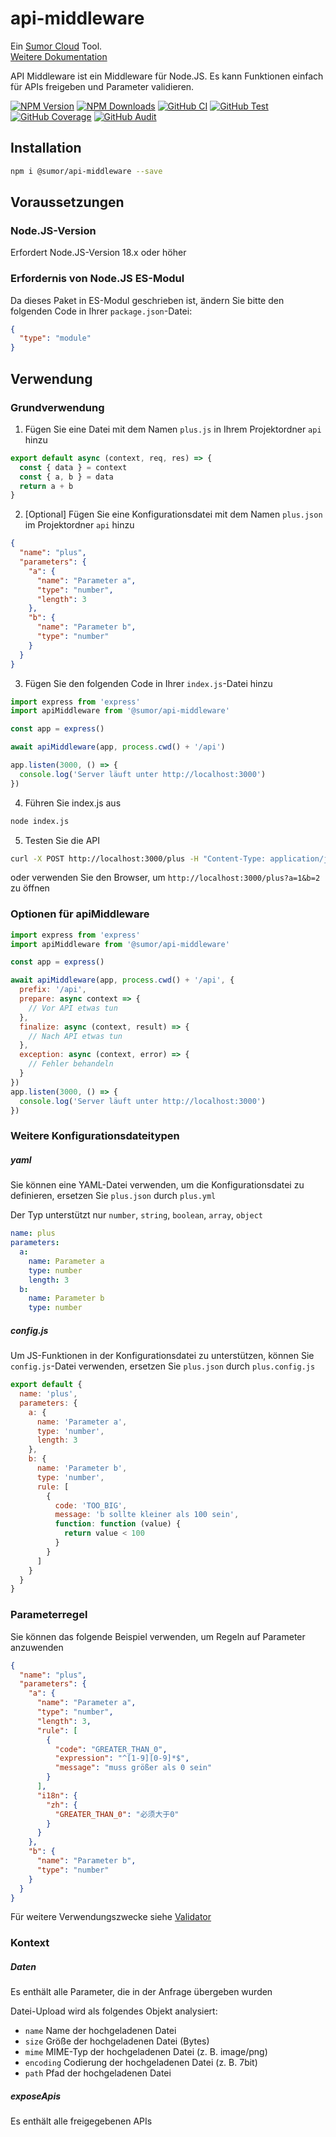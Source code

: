 # api-middleware

Ein [Sumor Cloud](https://sumor.cloud) Tool.  
[Weitere Dokumentation](https://sumor.cloud/api-middleware)

API Middleware ist ein Middleware für Node.JS.
Es kann Funktionen einfach für APIs freigeben und Parameter validieren.

[![NPM Version](https://img.shields.io/npm/v/@sumor/api-middleware?logo=npm&label=NPM)](https://www.npmjs.com/package/@sumor/api-middleware)
[![NPM Downloads](https://img.shields.io/npm/dw/@sumor/api-middleware?logo=npm&label=Downloads)](https://www.npmjs.com/package/@sumor/api-middleware)
[![GitHub CI](https://img.shields.io/github/actions/workflow/status/sumor-cloud/api-middleware/ci.yml?logo=github&label=CI)](https://github.com/sumor-cloud/api-middleware/actions/workflows/ci.yml)
[![GitHub Test](https://img.shields.io/github/actions/workflow/status/sumor-cloud/api-middleware/ut.yml?logo=github&label=Test)](https://github.com/sumor-cloud/api-middleware/actions/workflows/ut.yml)
[![GitHub Coverage](https://img.shields.io/github/actions/workflow/status/sumor-cloud/api-middleware/coverage.yml?logo=github&label=Coverage)](https://github.com/sumor-cloud/api-middleware/actions/workflows/coverage.yml)
[![GitHub Audit](https://img.shields.io/github/actions/workflow/status/sumor-cloud/api-middleware/audit.yml?logo=github&label=Audit)](https://github.com/sumor-cloud/api-middleware/actions/workflows/audit.yml)

## Installation

```bash
npm i @sumor/api-middleware --save
```

## Voraussetzungen

### Node.JS-Version

Erfordert Node.JS-Version 18.x oder höher

### Erfordernis von Node.JS ES-Modul

Da dieses Paket in ES-Modul geschrieben ist,
ändern Sie bitte den folgenden Code in Ihrer `package.json`-Datei:

```json
{
  "type": "module"
}
```

## Verwendung

### Grundverwendung

1. Fügen Sie eine Datei mit dem Namen `plus.js` in Ihrem Projektordner `api` hinzu

```js
export default async (context, req, res) => {
  const { data } = context
  const { a, b } = data
  return a + b
}
```

2. [Optional] Fügen Sie eine Konfigurationsdatei mit dem Namen `plus.json` im Projektordner `api` hinzu

```json
{
  "name": "plus",
  "parameters": {
    "a": {
      "name": "Parameter a",
      "type": "number",
      "length": 3
    },
    "b": {
      "name": "Parameter b",
      "type": "number"
    }
  }
}
```

3. Fügen Sie den folgenden Code in Ihrer `index.js`-Datei hinzu

```javascript
import express from 'express'
import apiMiddleware from '@sumor/api-middleware'

const app = express()

await apiMiddleware(app, process.cwd() + '/api')

app.listen(3000, () => {
  console.log('Server läuft unter http://localhost:3000')
})
```

4. Führen Sie index.js aus

```bash
node index.js
```

5. Testen Sie die API

```bash
curl -X POST http://localhost:3000/plus -H "Content-Type: application/json" -d '{"a": 1, "b": 2}'
```

oder verwenden Sie den Browser, um `http://localhost:3000/plus?a=1&b=2` zu öffnen

### Optionen für apiMiddleware

```javascript
import express from 'express'
import apiMiddleware from '@sumor/api-middleware'

const app = express()

await apiMiddleware(app, process.cwd() + '/api', {
  prefix: '/api',
  prepare: async context => {
    // Vor API etwas tun
  },
  finalize: async (context, result) => {
    // Nach API etwas tun
  },
  exception: async (context, error) => {
    // Fehler behandeln
  }
})
app.listen(3000, () => {
  console.log('Server läuft unter http://localhost:3000')
})
```

### Weitere Konfigurationsdateitypen

##### yaml

Sie können eine YAML-Datei verwenden, um die Konfigurationsdatei zu definieren, ersetzen Sie `plus.json` durch `plus.yml`

Der Typ unterstützt nur `number`, `string`, `boolean`, `array`, `object`

```yaml
name: plus
parameters:
  a:
    name: Parameter a
    type: number
    length: 3
  b:
    name: Parameter b
    type: number
```

##### config.js

Um JS-Funktionen in der Konfigurationsdatei zu unterstützen, können Sie `config.js`-Datei verwenden, ersetzen Sie `plus.json` durch `plus.config.js`

```javascript
export default {
  name: 'plus',
  parameters: {
    a: {
      name: 'Parameter a',
      type: 'number',
      length: 3
    },
    b: {
      name: 'Parameter b',
      type: 'number',
      rule: [
        {
          code: 'TOO_BIG',
          message: 'b sollte kleiner als 100 sein',
          function: function (value) {
            return value < 100
          }
        }
      ]
    }
  }
}
```

### Parameterregel

Sie können das folgende Beispiel verwenden, um Regeln auf Parameter anzuwenden

```json
{
  "name": "plus",
  "parameters": {
    "a": {
      "name": "Parameter a",
      "type": "number",
      "length": 3,
      "rule": [
        {
          "code": "GREATER_THAN_0",
          "expression": "^[1-9][0-9]*$",
          "message": "muss größer als 0 sein"
        }
      ],
      "i18n": {
        "zh": {
          "GREATER_THAN_0": "必须大于0"
        }
      }
    },
    "b": {
      "name": "Parameter b",
      "type": "number"
    }
  }
}
```

Für weitere Verwendungszwecke siehe [Validator](https://sumor.cloud/validator/)

### Kontext

##### Daten

Es enthält alle Parameter, die in der Anfrage übergeben wurden

Datei-Upload wird als folgendes Objekt analysiert:

- `name` Name der hochgeladenen Datei
- `size` Größe der hochgeladenen Datei (Bytes)
- `mime` MIME-Typ der hochgeladenen Datei (z. B. image/png)
- `encoding` Codierung der hochgeladenen Datei (z. B. 7bit)
- `path` Pfad der hochgeladenen Datei

##### exposeApis

Es enthält alle freigegebenen APIs
